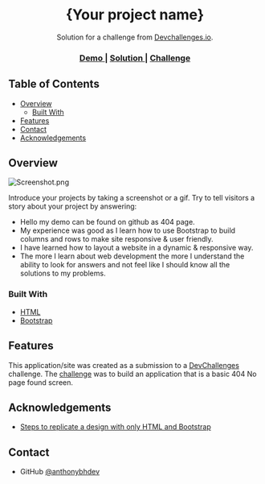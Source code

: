 <!-- Please update value in the {}  -->

<h1 align="center">{Your project name}</h1>

<div align="center">
   Solution for a challenge from  <a href="http://devchallenges.io" target="_blank">Devchallenges.io</a>.
</div>

<div align="center">
  <h3>
    <a href="https://{your-demo-link.your-domain}">
      Demo
    </a>
    <span> | </span>
    <a href="https://{your-url-to-the-solution}">
      Solution
    </a>
    <span> | </span>
    <a href="https://devchallenges.io/challenges/wBunSb7FPrIepJZAg0sY">
      Challenge
    </a>
  </h3>
</div>



## Table of Contents

- [Overview](#overview)
  - [Built With](#built-with)
- [Features](#features)
- [Contact](#contact)
- [Acknowledgements](#acknowledgements)



## Overview

![Screenshot.png](https://user-images.githubusercontent.com/16707738/92399059-5716eb00-f132-11ea-8b14-bcacdc8ec97b.png)

Introduce your projects by taking a screenshot or a gif. Try to tell visitors a story about your project by answering:

- Hello my demo can be found on github as 404 page.
- My experience was good as I learn how to use Bootstrap to build columns and rows to make site responsive & user friendly.
- I have learned how to layout a website in a dynamic & responsive way.
- The more I learn about web development the more I understand the ability to look for answers and not feel like I should know all the solutions to my problems.

### Built With



- [HTML](https://www.w3schools.com/html/)
- [Bootstrap](https://getbootstrap.com/)


## Features



This application/site was created as a submission to a [DevChallenges](https://devchallenges.io/challenges) challenge. The [challenge](https://www.figma.com/file/QeKWLNhB13zDjJzqR22TKE/404-page-challenge?node-id=1%3A4&t=GV71mMjjqiDts6lN-0) was to build an application that is a basic 404 No page found screen.


## Acknowledgements



- [Steps to replicate a design with only HTML and Bootstrap](https://devchallenges-blogs.web.app/how-to-replicate-design/)

## Contact


- GitHub [@anthonybhdev](https://{github.com/anthonybhdev})

